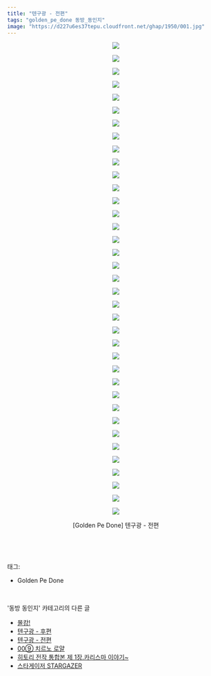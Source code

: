 ```yaml
---
title: "텐구광 - 전편"
tags: "golden_pe_done 동방_동인지"
image: "https://d227u6es37tepu.cloudfront.net/ghap/1950/001.jpg"
---
```

<div class="article">
<p style="text-align: center; clear: none; float: none;"><img src="{{ site.imgserver6 }}/ghap/1950/001.jpg"/></p>
<p style="text-align: center; clear: none; float: none;"><img src="{{ site.imgserver6 }}/ghap/1950/002.jpg"/></p>
<p style="text-align: center; clear: none; float: none;"><img src="{{ site.imgserver6 }}/ghap/1950/003.jpg"/></p>
<p style="text-align: center; clear: none; float: none;"><img src="{{ site.imgserver6 }}/ghap/1950/004.jpg"/></p>
<p style="text-align: center; clear: none; float: none;"><img src="{{ site.imgserver6 }}/ghap/1950/005.jpg"/></p>
<p style="text-align: center; clear: none; float: none;"><img src="{{ site.imgserver6 }}/ghap/1950/006.jpg"/></p>
<p style="text-align: center; clear: none; float: none;"><img src="{{ site.imgserver6 }}/ghap/1950/007.jpg"/></p>
<p style="text-align: center; clear: none; float: none;"><img src="{{ site.imgserver6 }}/ghap/1950/008.jpg"/></p>
<p style="text-align: center; clear: none; float: none;"><img src="{{ site.imgserver6 }}/ghap/1950/009.jpg"/></p>
<p style="text-align: center; clear: none; float: none;"><img src="{{ site.imgserver6 }}/ghap/1950/010.jpg"/></p>
<p style="text-align: center; clear: none; float: none;"><img src="{{ site.imgserver6 }}/ghap/1950/011.jpg"/></p>
<p style="text-align: center; clear: none; float: none;"><img src="{{ site.imgserver6 }}/ghap/1950/012.jpg"/></p>
<p style="text-align: center; clear: none; float: none;"><img src="{{ site.imgserver6 }}/ghap/1950/013.jpg"/></p>
<p style="text-align: center; clear: none; float: none;"><img src="{{ site.imgserver6 }}/ghap/1950/014.jpg"/></p>
<p style="text-align: center; clear: none; float: none;"><img src="{{ site.imgserver6 }}/ghap/1950/015.jpg"/></p>
<p style="text-align: center; clear: none; float: none;"><img src="{{ site.imgserver6 }}/ghap/1950/016.jpg"/></p>
<p style="text-align: center; clear: none; float: none;"><img src="{{ site.imgserver6 }}/ghap/1950/017.jpg"/></p>
<p style="text-align: center; clear: none; float: none;"><img src="{{ site.imgserver6 }}/ghap/1950/018.jpg"/></p>
<p style="text-align: center; clear: none; float: none;"><img src="{{ site.imgserver6 }}/ghap/1950/019.jpg"/></p>
<p style="text-align: center; clear: none; float: none;"><img src="{{ site.imgserver6 }}/ghap/1950/020.jpg"/></p>
<p style="text-align: center; clear: none; float: none;"><img src="{{ site.imgserver6 }}/ghap/1950/021.jpg"/></p>
<p style="text-align: center; clear: none; float: none;"><img src="{{ site.imgserver6 }}/ghap/1950/022.jpg"/></p>
<p style="text-align: center; clear: none; float: none;"><img src="{{ site.imgserver6 }}/ghap/1950/023.jpg"/></p>
<p style="text-align: center; clear: none; float: none;"><img src="{{ site.imgserver6 }}/ghap/1950/024.jpg"/></p>
<p style="text-align: center; clear: none; float: none;"><img src="{{ site.imgserver6 }}/ghap/1950/025.jpg"/></p>
<p style="text-align: center; clear: none; float: none;"><img src="{{ site.imgserver6 }}/ghap/1950/026.jpg"/></p>
<p style="text-align: center; clear: none; float: none;"><img src="{{ site.imgserver6 }}/ghap/1950/027.jpg"/></p>
<p style="text-align: center; clear: none; float: none;"><img src="{{ site.imgserver6 }}/ghap/1950/028.jpg"/></p>
<p style="text-align: center; clear: none; float: none;"><img src="{{ site.imgserver6 }}/ghap/1950/029.jpg"/></p>
<p style="text-align: center; clear: none; float: none;"><img src="{{ site.imgserver6 }}/ghap/1950/030.jpg"/></p>
<p style="text-align: center; clear: none; float: none;"><img src="{{ site.imgserver6 }}/ghap/1950/031.jpg"/></p>
<p style="text-align: center; clear: none; float: none;"><img src="{{ site.imgserver6 }}/ghap/1950/032.jpg"/></p>
<p style="text-align: center; clear: none; float: none;"><img src="{{ site.imgserver6 }}/ghap/1950/033.jpg"/></p>
<p style="text-align: center; clear: none; float: none;"><img src="{{ site.imgserver6 }}/ghap/1950/034.jpg"/></p>
<p style="text-align: center; clear: none; float: none;"><img src="{{ site.imgserver6 }}/ghap/1950/035.jpg"/></p>
<p style="text-align: center; clear: none; float: none;"><img src="{{ site.imgserver6 }}/ghap/1950/036.jpg"/></p>
<p style="text-align: center; clear: none; float: none;"><img src="{{ site.imgserver6 }}/ghap/1950/037.jpg"/></p>
<p style="text-align: center; clear: none; float: none;">[Golden Pe Done] 텐구광 - 전편</p>
<p><br/></p>
</div><br/>
<div class="tagTrail">
<p>태그: </p>
<ul>
<li>Golden Pe Done</li>
</ul>
</div><br/>
<div class="another">
<p>'동방 동인지' 카테고리의 다른 글</p>
<ul>
<li><a href="/ghap_1952">몰캉!</a></li>
<li><a href="/ghap_1951">텐구광 - 후편</a></li>
<li><a href="/ghap_1950">텐구광 - 전편</a></li>
<li><a href="/ghap_1948">00⑨ 치르노 로얄</a></li>
<li><a href="/ghap_1947">히토리 전작 통합본 제 1장.카리스마 이야기~</a></li>
<li><a href="/ghap_1946">스타게이저 STARGAZER</a></li>
</ul>
</div><br/>
<div class="cb_module cb_fluid">
<div class="cb_wrt cb_profile">
</div><!-- commentList close -->
</div><br/>
